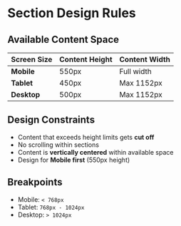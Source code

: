 # Section Design Rules

## Available Content Space

| Screen Size | Content Height | Content Width |
|-------------|----------------|---------------|
| **Mobile**  | 550px          | Full width    |
| **Tablet**  | 450px          | Max 1152px    |
| **Desktop** | 500px          | Max 1152px    |

## Design Constraints

- Content that exceeds height limits gets **cut off**
- No scrolling within sections
- Content is **vertically centered** within available space
- Design for **Mobile first** (550px height)

## Breakpoints

- Mobile: `< 768px`
- Tablet: `768px - 1024px` 
- Desktop: `> 1024px` 